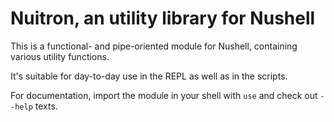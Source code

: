 # Nuitron, an utility library for Nushell

This is a functional- and pipe-oriented module for Nushell, containing various utility functions.

It's suitable for day-to-day use in the REPL as well as in the scripts.

For documentation, import the module in your shell with `use` and check out `--help` texts.
